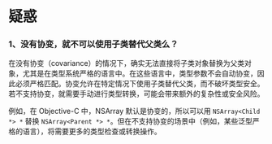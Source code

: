 # 疑惑

### 1、没有协变，就不可以使用子类替代父类么？

在没有协变（covariance）的情况下，确实无法直接将子类对象替换为父类对象，尤其是在类型系统严格的语言中。在这些语言中，类型参数不会自动协变，因此必须严格匹配。协变允许在特定情况下使用子类替代父类，而不破坏类型安全。若不支持协变，就需要手动进行类型转换，可能会带来额外的复杂性或安全风险。

例如，在 Objective-C 中，NSArray 默认是协变的，所以可以用 `NSArray<Child *> *` 替换 `NSArray<Parent *> *`。但在不支持协变的场景中（例如，某些泛型严格的语言），将需要更多的类型检查或转换操作。

